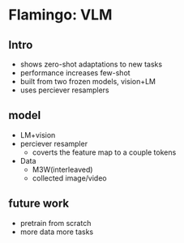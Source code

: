 # Flamingo: VLM

## Intro
 - shows zero-shot adaptations to new tasks
 - performance increases few-shot
 - built from two frozen models, vision+LM
 - uses perciever resamplers

## model
 - LM+vision
 - perciever resampler
    - coverts the feature map to a couple tokens
 - Data
    - M3W(interleaved)
    - collected image/video

## future work
 - pretrain from scratch
 - more data more tasks